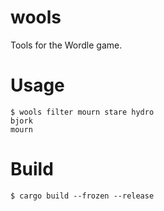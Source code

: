 # wools

Tools for the Wordle game.

# Usage

```console
$ wools filter mourn stare hydro
bjork
mourn
```

# Build

```console
$ cargo build --frozen --release
```
